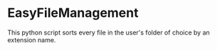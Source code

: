 # EasyFileManagement
This python script sorts every file in the user's folder of choice by an extension name.
